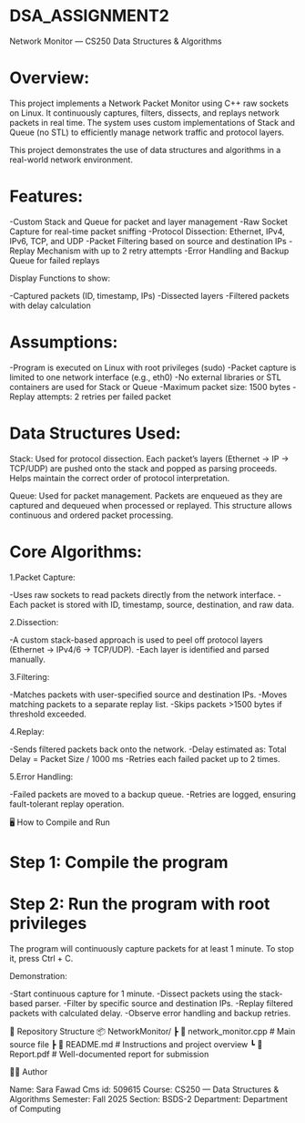 # DSA_ASSIGNMENT2

Network Monitor — CS250 Data Structures & Algorithms
 # Overview:
This project implements a Network Packet Monitor using C++ raw sockets on Linux.
It continuously captures, filters, dissects, and replays network packets in real time.
The system uses custom implementations of Stack and Queue (no STL) to efficiently manage network traffic and protocol layers.

This project demonstrates the use of data structures and algorithms in a real-world network environment.

# Features:
-Custom Stack and Queue for packet and layer management
-Raw Socket Capture for real-time packet sniffing
-Protocol Dissection: Ethernet, IPv4, IPv6, TCP, and UDP
-Packet Filtering based on source and destination IPs
-Replay Mechanism with up to 2 retry attempts
-Error Handling and Backup Queue for failed replays

Display Functions to show:

-Captured packets (ID, timestamp, IPs)
-Dissected layers
-Filtered packets with delay calculation

# Assumptions:

-Program is executed on Linux with root privileges (sudo)
-Packet capture is limited to one network interface (e.g., eth0)
-No external libraries or STL containers are used for Stack or Queue
-Maximum packet size: 1500 bytes
-Replay attempts: 2 retries per failed packet

# Data Structures Used:

Stack:
Used for protocol dissection.
Each packet’s layers (Ethernet → IP → TCP/UDP) are pushed onto the stack and popped as parsing proceeds.
Helps maintain the correct order of protocol interpretation.

Queue:
Used for packet management.
Packets are enqueued as they are captured and dequeued when processed or replayed.
This structure allows continuous and ordered packet processing.

# Core Algorithms:

1.Packet Capture:

-Uses raw sockets to read packets directly from the network interface.
-Each packet is stored with ID, timestamp, source, destination, and raw data.

2.Dissection:

-A custom stack-based approach is used to peel off protocol layers (Ethernet → IPv4/6 → TCP/UDP).
-Each layer is identified and parsed manually.

3.Filtering:

-Matches packets with user-specified source and destination IPs.
-Moves matching packets to a separate replay list.
-Skips packets >1500 bytes if threshold exceeded.

4.Replay:

-Sends filtered packets back onto the network.
-Delay estimated as: Total Delay = Packet Size / 1000 ms
-Retries each failed packet up to 2 times.

5.Error Handling:

-Failed packets are moved to a backup queue.
-Retries are logged, ensuring fault-tolerant replay operation.

🖥️ How to Compile and Run
# Step 1: Compile the program
# Step 2: Run the program with root privileges

The program will continuously capture packets for at least 1 minute.
To stop it, press Ctrl + C.

 Demonstration:

-Start continuous capture for 1 minute.
-Dissect packets using the stack-based parser.
-Filter by specific source and destination IPs.
-Replay filtered packets with calculated delay.
-Observe error handling and backup retries.

📂 Repository Structure
📦 NetworkMonitor/
 ┣ 📄 network_monitor.cpp   # Main source file
 ┣ 📄 README.md             # Instructions and project overview
 ┗ 📄 Report.pdf            # Well-documented report for submission

👨‍💻 Author

Name: Sara Fawad
Cms id: 509615
Course: CS250 — Data Structures & Algorithms
Semester: Fall 2025
Section: BSDS-2
Department: Department of Computing


